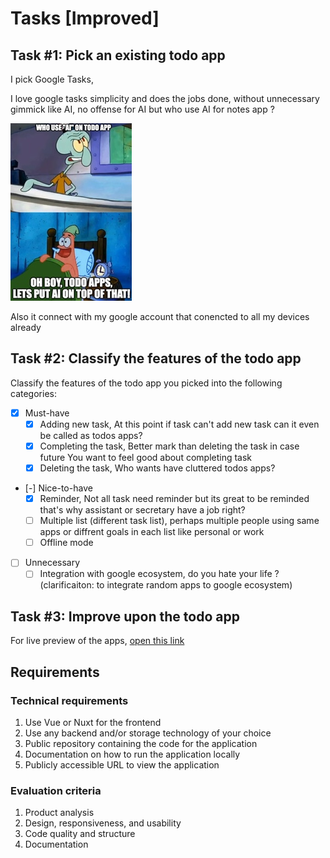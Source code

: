 # Tasks [Improved]

## Task #1: Pick an existing todo app

I pick Google Tasks,

I love google tasks simplicity and does the jobs done, without unnecessary gimmick like AI, no offense for AI but who use AI for notes app ?

![patrick using ai on todos apps](/public/images/readme/patrick-ai.jpeg)

Also it connect with my google account that conencted to all my devices already

## Task #2: Classify the features of the todo app

Classify the features of the todo app you picked into the following categories:

- [x] Must-have
  - [x] Adding new task, At this point if task can't add new task can it even be called as todos apps?
  - [x] Completing the task, Better mark than deleting the task in case future You want to feel good about completing task
  - [x] Deleting the task, Who wants have cluttered todos apps?
- [-] Nice-to-have
  - [x] Reminder, Not all task need reminder but its great to be reminded that's why assistant or secretary have a job right?
  - [ ] Multiple list (different task list), perhaps multiple people using same apps or diffrent goals in each list like personal or work
  - [ ] Offline mode
- [ ] Unnecessary
  - [ ] Integration with google ecosystem, do you hate your life ? (clarificaiton: to integrate random apps to google ecosystem)

## Task #3: Improve upon the todo app

For live preview of the apps, [open this link](https://todo-wisata-fe.pages.dev/)

## Requirements

### Technical requirements

1. Use Vue or Nuxt for the frontend
2. Use any backend and/or storage technology of your choice
3. Public repository containing the code for the application
4. Documentation on how to run the application locally
5. Publicly accessible URL to view the application

### Evaluation criteria

1. Product analysis
2. Design, responsiveness, and usability
3. Code quality and structure
4. Documentation
